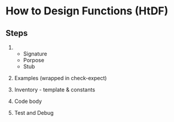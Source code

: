 # How to Design Functions (HtDF)

## Steps

1.  - Signature 
    - Porpose
    - Stub

2. Examples (wrapped in check-expect)
3. Inventory - template & constants
4. Code body
5. Test and Debug
